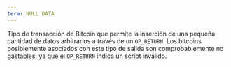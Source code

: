```yaml
---
term: NULL DATA
---
```


Tipo de transacción de Bitcoin que permite la inserción de una pequeña cantidad de datos arbitrarios a través de un `OP_RETURN`. Los bitcoins posiblemente asociados con este tipo de salida son comprobablemente no gastables, ya que el `OP_RETURN` indica un script inválido.